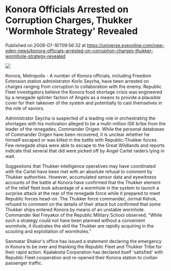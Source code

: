 # Konora Officials Arrested on Corruption Charges, Thukker 'Wormhole Strategy' Revealed
Published on 2009-07-16T09:56:32 at https://universe.eveonline.com/new-eden-news/konora-officials-arrested-on-corruption-charges-thukker-wormhole-strategy-revealed

![](http://www.eve-mercury.net/images/mercurybanner.png)  
  
Konora, Metropolis - A number of Konora officials, including Freedom Extension station administrator Korlo Seycha, have been arrested on charges ranging from corruption to collaboration with the enemy. Republic Fleet investigators believe the Konora food shortage crisis was engineered by a renegade splinter faction of Angels as a means to provide a plausible cover for their takeover of the system and potentially to cast themselves in the role of saviors.

Administrator Seycha is suspected of a leading role in orchestrating the shortages with his motivation alleged to be a multi-million ISK bribe from the leader of the renegades, Commander Origen. While the personal databases of Commander Origen have been recovered, it is unclear whether he himself escaped or was killed in the battle with Republic-Thukker forces. Few renegade ships were able to escape to the Great Wildlands and reports indicate that several that did were picked off by Angel Cartel raiders lying in wait.

Suggestions that Thukker intelligence operatives may have coordinated with the Cartel have been met with an absolute refusal to comment by Thukker authorities. However, accumulated sensor data and eyewitness accounts of the battle at Konora have confirmed that the Thukker element of the relief fleet took advantage of a wormhole in the system to launch a surprise attack at the rear of the renegade force while it prepared to meet Republic forces head-on. The Thukker force commander, Jormal Kehok, refused to comment on the details of their attack but confirmed that some Thukker ships entered Konora by means of an unstable wormhole. Commander Ikel Freyakor of the Republic Military School observed, "While such a strategy could not have been planned without a convenient wormhole, it illustrates the skill the Thukker are rapidly acquiring in the scouting and exploitation of wormholes."

Sanmatar Shakor's office has issued a statement declaring the emergency in Konora to be over and thanking the Republic Fleet and Thukker Tribe for their rapid action. Kaalakiota Corporation has declared itself 'satisfied' with Republic Fleet cooperation and re-opened their Konora station to civilian passenger traffic.
